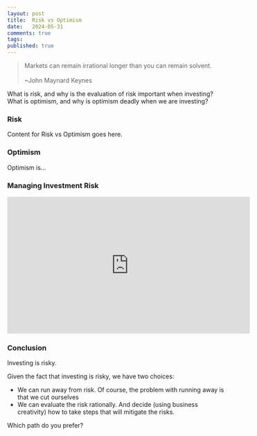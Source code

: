 ```yaml
---
layout: post
title:  Risk vs Optimism
date:   2024-05-31
comments: true
tags: 
published: true
---
```


>Markets can remain irrational longer than you can remain solvent.<br/>&nbsp;<br/>~John Maynard Keynes

What is risk, and why is the evaluation of risk important when investing? What is optimism, and why is optimism deadly when we are investing?

<!--more-->

### Risk

Content for 
Risk vs Optimism goes here.
 

### Optimism

Optimism is...


### Managing Investment Risk

<div class="video-container">
<iframe width="560" height="315" src="https://www.youtube.com/embed/DQxbdhv2mIE?si=5dHCH664Wsi1y7rH" title="YouTube video player" frameborder="0" allow="accelerometer; autoplay; clipboard-write; encrypted-media; gyroscope; picture-in-picture; web-share" referrerpolicy="strict-origin-when-cross-origin" allowfullscreen></iframe>
</div>

### Conclusion

Investing is risky.

Given the fact that investing is risky, we have two choices:
* We can run away from risk. Of course, the problem with running away is that we cut ourselves
* We can evaluate the risk rationally. And decide (using business creativity) how to take steps that will mitigate the risks.

Which path do you prefer?

